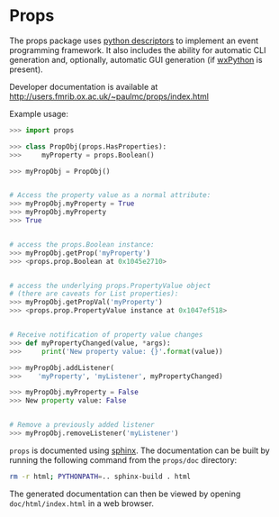 Props
=====

The props package uses 
[python descriptors](http://nbviewer.ipython.org/gist/ChrisBeaumont/5758381/descriptor_writeup.ipynb)
to implement an event programming framework. It also includes the ability for 
automatic CLI generation and, optionally, automatic GUI generation (if 
[wxPython](http://www.wxpython.org) is present).


Developer documentation is available at http://users.fmrib.ox.ac.uk/~paulmc/props/index.html


Example usage:
```python
>>> import props

>>> class PropObj(props.HasProperties):
>>>     myProperty = props.Boolean()

>>> myPropObj = PropObj()


# Access the property value as a normal attribute:
>>> myPropObj.myProperty = True
>>> myPropObj.myProperty
>>> True


# access the props.Boolean instance:
>>> myPropObj.getProp('myProperty')
>>> <props.prop.Boolean at 0x1045e2710>


# access the underlying props.PropertyValue object
# (there are caveats for List properties):
>>> myPropObj.getPropVal('myProperty')
>>> <props.prop.PropertyValue instance at 0x1047ef518>


# Receive notification of property value changes
>>> def myPropertyChanged(value, *args):
>>>     print('New property value: {}'.format(value))

>>> myPropObj.addListener(
>>>    'myProperty', 'myListener', myPropertyChanged)

>>> myPropObj.myProperty = False
>>> New property value: False


# Remove a previously added listener
>>> myPropObj.removeListener('myListener')
```

``props`` is documented using [sphinx](http://http://sphinx-doc.org/). The
documentation can be built by running the following command from the
``props/doc`` directory:

```sh
rm -r html; PYTHONPATH=.. sphinx-build . html
```

The generated documentation can then be viewed by opening
``doc/html/index.html`` in a web browser.
